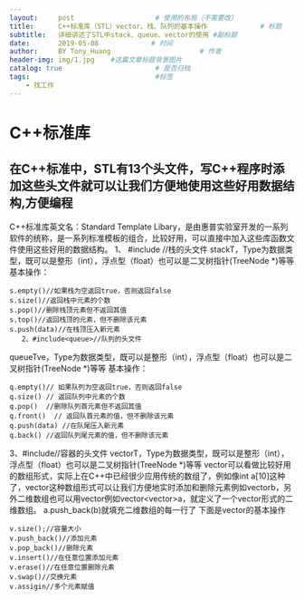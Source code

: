 ```yaml
---
layout:     post                    # 使用的布局（不需要改）
title:      C++标准库（STL）vector、栈、队列的基本操作             # 标题 
subtitle:   详细讲述了STL中stack、queue、vector的使用 #副标题
date:       2019-05-08             # 时间
author:     BY Tony_Huang                      # 作者
header-img: img/1.jpg    #这篇文章标题背景图片
catalog: true                       # 是否归档
tags:                               #标签
    - 找工作
---
```


# C++标准库
## 在C++标准中，STL有13个头文件，写C++程序时添加这些头文件就可以让我们方便地使用这些好用数据结构,方便编程
C++标准库英文名：Standard Template Libary，是由惠普实验室开发的一系列软件的统称，是一系列标准模板的组合，比较好用，可以直接中加入这些库函数文件使用这些好用的数据结构。
      1、 #include<stack>   //栈的头文件
     stack<Type>T，Type为数据类型，既可以是整形（int），浮点型（float）也可以是二叉树指针(TreeNode *)等等
 基本操作：

    s.empty()//如果栈为空返回true，否则返回false  
    s.size()//返回栈中元素的个数  
    s.pop()//删除栈顶元素但不返回其值  
    s.top()//返回栈顶的元素，但不删除该元素  
    s.push(data)//在栈顶压入新元素 
       2、#include<queue>//队列的头文件
  queue<Type>Tve，Type为数据类型，既可以是整形（int），浮点型（float）也可以是二叉树指针(TreeNode *)等等
  基本操作：

    q.empty()// 如果队列为空返回true，否则返回false  
    q.size() // 返回队列中元素的个数  
    q.pop()  //删除队列首元素但不返回其值  
    q.front()  // 返回队首元素的值，但不删除该元素  
    q.push(data) //在队尾压入新元素 
    q.back() //返回队列尾元素的值，但不删除该元素
      
 3、#include<vector>//容器的头文件
 vector<Type>T，Type为数据类型，既可以是整形（int），浮点型（float）也可以是二叉树指针(TreeNode *)等等
 vector可以看做比较好用的数组形式，实际上在C++中已经很少应用传统的数组了，例如像int a[10]这种了，vector这种数组形式可以让我们方便地实时添加和删除元素例如vector<int>b，另外二维数组也可以用vector例如vector<vector<int>>a，就定义了一个vector形式的二维数组。
 a.push_back(b)就填充二维数组的每一行了
 下面是vector的基本操作
 

```
v.size();//容量大小
v.push_back()//添加元素
v.pop_back()//删除元素
v.insert()//在任意位置添加元素
v.erase()//在任意位置删除元素
v.swap()//交换元素
v.assigin//多个元素赋值
```
